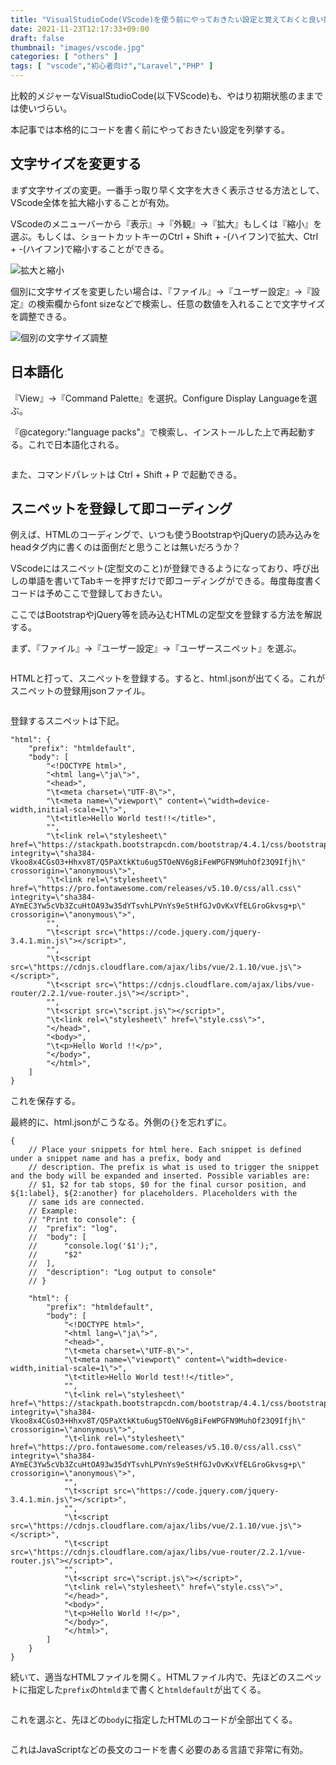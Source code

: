 ```yaml
---
title: "VisualStudioCode(VScode)を使う前にやっておきたい設定と覚えておくと良い操作方法"
date: 2021-11-23T12:17:33+09:00
draft: false
thumbnail: "images/vscode.jpg"
categories: [ "others" ]
tags: [ "vscode","初心者向け","Laravel","PHP" ]
---
```


比較的メジャーなVisualStudioCode(以下VScode)も、やはり初期状態のままでは使いづらい。

本記事では本格的にコードを書く前にやっておきたい設定を列挙する。

## 文字サイズを変更する

まず文字サイズの変更。一番手っ取り早く文字を大きく表示させる方法として、VScode全体を拡大縮小することが有効。

VScodeのメニューバーから『表示』→『外観』→『拡大』もしくは『縮小』を選ぶ。もしくは、ショートカットキーのCtrl + Shift + -(ハイフン)で拡大、Ctrl + -(ハイフン)で縮小することができる。

<div class="img-center"><img src="/images/Screenshot from 2021-11-23 14-13-47.png" alt="拡大と縮小"></div>

個別に文字サイズを変更したい場合は、『ファイル』→『ユーザー設定』→『設定』の検索欄からfont sizeなどで検索し、任意の数値を入れることで文字サイズを調整できる。

<div class="img-center"><img src="/images/Screenshot from 2021-11-23 14-15-56.png" alt="個別の文字サイズ調整"></div>

## 日本語化

『View』→『Command Palette』を選択。Configure Display Languageを選ぶ。

『@category:"language packs"』で検索し、インストールした上で再起動する。これで日本語化される。

<div class="img-center"><img src="/images/Screenshot from 2021-11-23 15-08-57.png" alt=""></div>

また、コマンドパレットは Ctrl + Shift + P で起動できる。

## スニペットを登録して即コーディング

例えば、HTMLのコーディングで、いつも使うBootstrapやjQueryの読み込みをheadタグ内に書くのは面倒だと思うことは無いだろうか？

VScodeにはスニペット(定型文のこと)が登録できるようになっており、呼び出しの単語を書いてTabキーを押すだけで即コーディングができる。毎度毎度書くコードは予めここで登録しておきたい。

ここではBootstrapやjQuery等を読み込むHTMLの定型文を登録する方法を解説する。

まず、『ファイル』→『ユーザー設定』→『ユーザースニペット』を選ぶ。

<div class="img-center"><img src="/images/Screenshot from 2021-11-23 14-43-55.png" alt=""></div>

HTMLと打って、スニペットを登録する。すると、html.jsonが出てくる。これがスニペットの登録用jsonファイル。

<div class="img-center"><img src="/images/Screenshot from 2021-11-23 14-46-10.png" alt=""></div>

登録するスニペットは下記。

	"html": {
		"prefix": "htmldefault",
		"body": [
			"<!DOCTYPE html>",
			"<html lang=\"ja\">",
			"<head>",
			"\t<meta charset=\"UTF-8\">",
			"\t<meta name=\"viewport\" content=\"width=device-width,initial-scale=1\">",
			"\t<title>Hello World test!!</title>",
			"",
			"\t<link rel=\"stylesheet\" href=\"https://stackpath.bootstrapcdn.com/bootstrap/4.4.1/css/bootstrap.min.css\" integrity=\"sha384-Vkoo8x4CGsO3+Hhxv8T/Q5PaXtkKtu6ug5TOeNV6gBiFeWPGFN9MuhOf23Q9Ifjh\" crossorigin=\"anonymous\">",
			"\t<link rel=\"stylesheet\" href=\"https://pro.fontawesome.com/releases/v5.10.0/css/all.css\" integrity=\"sha384-AYmEC3Yw5cVb3ZcuHtOA93w35dYTsvhLPVnYs9eStHfGJvOvKxVfELGroGkvsg+p\" crossorigin=\"anonymous\">",
			"",
			"\t<script src=\"https://code.jquery.com/jquery-3.4.1.min.js\"></script>",
			"",
			"\t<script src=\"https://cdnjs.cloudflare.com/ajax/libs/vue/2.1.10/vue.js\"></script>",
			"\t<script src=\"https://cdnjs.cloudflare.com/ajax/libs/vue-router/2.2.1/vue-router.js\"></script>",
			"",
			"\t<script src=\"script.js\"></script>",
			"\t<link rel=\"stylesheet\" href=\"style.css\">",
			"</head>",
			"<body>",
			"\t<p>Hello World !!</p>",
			"</body>",
			"</html>",
		]
	}

これを保存する。

最終的に、html.jsonがこうなる。外側の`{}`を忘れずに。


```
{
	// Place your snippets for html here. Each snippet is defined under a snippet name and has a prefix, body and 
	// description. The prefix is what is used to trigger the snippet and the body will be expanded and inserted. Possible variables are:
	// $1, $2 for tab stops, $0 for the final cursor position, and ${1:label}, ${2:another} for placeholders. Placeholders with the 
	// same ids are connected.
	// Example:
	// "Print to console": {
	// 	"prefix": "log",
	// 	"body": [
	// 		"console.log('$1');",
	// 		"$2"
	// 	],
	// 	"description": "Log output to console"
	// }

	"html": {
		"prefix": "htmldefault",
		"body": [
			"<!DOCTYPE html>",
			"<html lang=\"ja\">",
			"<head>",
			"\t<meta charset=\"UTF-8\">",
			"\t<meta name=\"viewport\" content=\"width=device-width,initial-scale=1\">",
			"\t<title>Hello World test!!</title>",
			"",
			"\t<link rel=\"stylesheet\" href=\"https://stackpath.bootstrapcdn.com/bootstrap/4.4.1/css/bootstrap.min.css\" integrity=\"sha384-Vkoo8x4CGsO3+Hhxv8T/Q5PaXtkKtu6ug5TOeNV6gBiFeWPGFN9MuhOf23Q9Ifjh\" crossorigin=\"anonymous\">",
			"\t<link rel=\"stylesheet\" href=\"https://pro.fontawesome.com/releases/v5.10.0/css/all.css\" integrity=\"sha384-AYmEC3Yw5cVb3ZcuHtOA93w35dYTsvhLPVnYs9eStHfGJvOvKxVfELGroGkvsg+p\" crossorigin=\"anonymous\">",
			"",
			"\t<script src=\"https://code.jquery.com/jquery-3.4.1.min.js\"></script>",
			"",
			"\t<script src=\"https://cdnjs.cloudflare.com/ajax/libs/vue/2.1.10/vue.js\"></script>",
			"\t<script src=\"https://cdnjs.cloudflare.com/ajax/libs/vue-router/2.2.1/vue-router.js\"></script>",
			"",
			"\t<script src=\"script.js\"></script>",
			"\t<link rel=\"stylesheet\" href=\"style.css\">",
			"</head>",
			"<body>",
			"\t<p>Hello World !!</p>",
			"</body>",
			"</html>",
		]
	}
}
```


	
続いて、適当なHTMLファイルを開く。HTMLファイル内で、先ほどのスニペットに指定した`prefix`の`htmld`まで書くと`htmldefault`が出てくる。

<div class="img-center"><img src="/images/Screenshot from 2021-11-23 14-59-23.png" alt=""></div>

これを選ぶと、先ほどの`body`に指定したHTMLのコードが全部出てくる。

<div class="img-center"><img src="/images/Screenshot from 2021-11-23 15-02-10.png" alt=""></div>

これはJavaScriptなどの長文のコードを書く必要のある言語で非常に有効。









